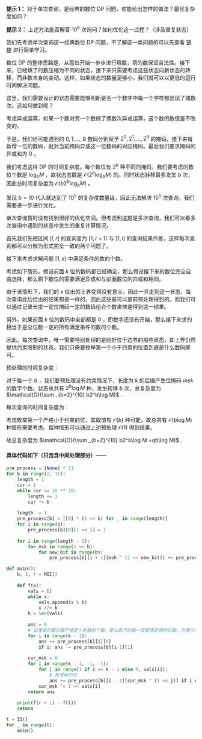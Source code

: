 **提示 1：** 对于单次查询，是经典的数位 DP 问题，你能给出怎样的做法？最优复杂度如何？

**提示 2：** 上述方法能否解答 $10^5$ 次询问？如何优化这一过程？（涉及重复状态）

我们先考虑单次查询这一经典数位 DP 问题，不了解这一类问题的可以先查看 [链接](https://oi-wiki.org/dp/number/) 进行简单学习。

数位 DP 的整体思路是，从高位开始一步步进行填数，填的数保证合法性。接下来，已经填了的数压缩为不同的状态，接下来只需要考虑这些状态向新状态的转移，而非数本身的变动。这样，如果状态的数量足够小，我们就可以以更低的运行时间解决问题。

这里，我们需要设计的状态需要能够判断是否一个数字中每一个字符都出现了偶数次。这如何做到呢？

考虑异或运算，如果一个数对另一个数做了偶数次异或运算，这个数的数值是不改变的。

于是，我们给可能遇到的 $0,1,\dots,9$ 数码分别赋予 $2^0,2^1,\dots,2^9$ 的掩码，接下来每新增一位的数码，就对当前掩码异或这一位数码的对应掩码。最后我们要求掩码的异或和为 $0$ 。

我们考虑这样 DP 的时间复杂度。每个数位有 $2^b$ 种不同的掩码，我们要考虑的数位个数是 $\log_b M$ ，故状态总数是 $\mathcal{O}(2^b\log_b M)$ 的。同时状态转移最多发生 $b$ 次，因此总时间复杂度为 $\mathcal{O}(b2^b\log_b M)$ 。

发现 $b=10$ 代入就达到了 $10^5$ 的复杂度数量级，因此无法解决 $10^5$ 次查询，我们需要进一步进行优化。

单次查询暂时没有找到很好的优化空间。但考虑到这题是多次查询，我们可以看多次查询中遇到的状态中发生的重复计算情况。

首先我们先把区间 $[l,r]$ 的查询变为 $[1,r+1)$ 与 $[1,l)$ 的查询结果作差，这样每次查询都可以分解为形式完全一致的两个问题了。

接下来考虑求解问题 $[1,x)$ 中满足条件的数的个数。

考虑如下情形。假设前面 $k$ 位的数码都已经确定，那么假设接下来的数位完全自由选择，那么剩下数位的需要满足异或和与前面数位的异或和相同。

由于该情形下，我们的 $x$ 给出的上界变得没有意义，因此一旦走到这一状态，每次查询此后给出的结果都是一样的，因此这些是可以提前预处理得到的。而我们可以通过记录长度一定位掩码一定的数码组合个数来快速得到这一结果。

另外，如果前面 $k$ 位的数码中全部都是 $0$ ，即数字还没有开始，那么接下来求的相当于是总位数一定的所有满足条件的数的个数。

因此，每次查询中，唯一需要特别处理的是刚好位于边界的那些状态，即上界仍然提供约束限制的状态。我们只需要枚举第一个小于约束的位置到底是什么数码即可。

预处理的时间复杂度：

对于每一个 $b$ ，我们要预处理没有约束情况下，长度为 $k$ 的后缀产生位掩码 $msk$ 的数字个数。状态总共有 $2^b\log M$ 种，发生转移 $b$ 次，总复杂度为 $\mathcal{O}(\sum _{b=2}^{10} b2^b\log M)$ .

每次查询的时间复杂度为：

考虑枚举第一个严格小于约束的位，其取值有 $\mathcal{O}(b)$ 种可能，故总共有 $\mathcal{O}(b\log M)$ 种情形需要考虑。每种情形可以通过上述预处理 $\mathcal{O}(1)$ 得到结果。

故总复杂度为 $\mathcal{O}(\sum _{b=2}^{10} b2^b\log M +qb\log M)$ .

#### 具体代码如下（只包含中间处理部分）——

```Python []
pre_process = [None] * 11
for b in range(2, 11):
    length = 1
    cur = 1
    while cur <= 10 ** 18:
        length += 1
        cur *= b
    
    length -= 1
    pre_process[b] = [[0] * (1 << b) for _ in range(length)]
    for i in range(b):
        pre_process[b][0][1 << i] = 1
    
    for i in range(length - 1):
        for msk in range(1 << b):
            for new_bit in range(b):
                pre_process[b][i + 1][msk ^ (1 << new_bit)] += pre_process[b][i][msk]

def main():
    b, l, r = MII()
    
    def f(x):
        vals = []
        while x:
            vals.append(x % b)
            x //= b
        k = len(vals)
        
        ans = 0
        # 这里是计数位数严格更小的数的个数，那么剩下的数一定都满足相同位数，方便讨论
        for i in range(k - 1):
            ans += pre_process[b][i][0]
            if i: ans -= pre_process[b][i-1][1]
        
        cur_msk = 0
        for i in range(k - 1, -1, -1):
            for j in range(1 if i == k - 1 else 0, vals[i]):
                # 枚举新的位
                ans += pre_process[b][i - 1][cur_msk ^ (1 << j)] if i else (1 if cur_msk == 1 << j else 0)
            cur_msk ^= 1 << vals[i]
        return ans
    
    print(f(r + 1) - f(l))
    return

t = II()
for _ in range(t):
    main()
```
